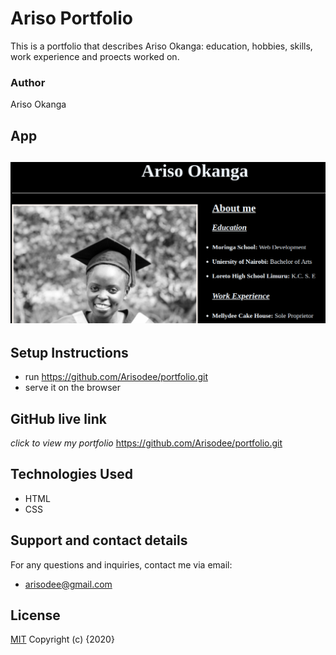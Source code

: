 # Ariso Portfolio
 This is a portfolio that describes Ariso Okanga: education, hobbies, skills, work experience and proects worked on.
### Author
 Ariso Okanga
## App
![project screenshot](images/portfolio.png)
---
## Setup Instructions
* run https://github.com/Arisodee/portfolio.git 
* serve it on the browser
## GitHub live link
*click to view my portfolio*
https://github.com/Arisodee/portfolio.git 
## Technologies Used
* HTML
* CSS
## Support and contact details
For any questions and inquiries, contact me via email:
* arisodee@gmail.com
## License
[MIT](https://choosealicense.com/licenses/mit/)
Copyright (c) {2020}